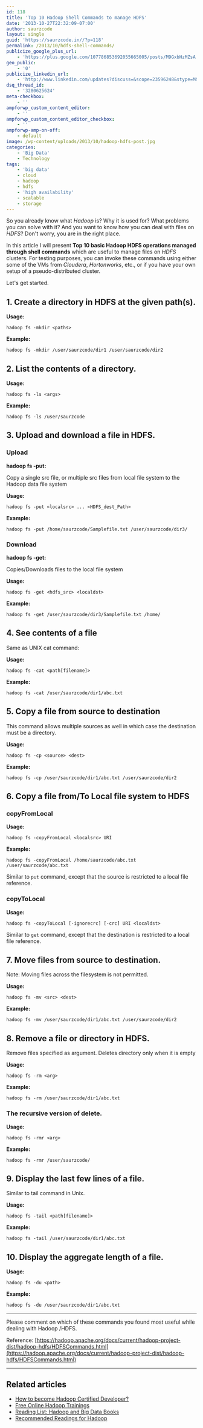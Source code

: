 ```yaml
---
id: 118
title: 'Top 10 Hadoop Shell Commands to manage HDFS'
date: '2013-10-27T22:32:09-07:00'
author: saurzcode
layout: single
guid: 'https://saurzcode.in//?p=118'
permalink: /2013/10/hdfs-shell-commands/
publicize_google_plus_url:
    - 'https://plus.google.com/107786853692055665005/posts/M9GxbHzMZsA'
geo_public:
    - '0'
publicize_linkedin_url:
    - 'http://www.linkedin.com/updates?discuss=&scope=23596248&stype=M&topic=5883662733584400384&type=U&a=mXcu'
dsq_thread_id:
    - '3280625624'
meta-checkbox:
    - ''
ampforwp_custom_content_editor:
    - ''
ampforwp_custom_content_editor_checkbox:
    - ''
ampforwp-amp-on-off:
    - default
image: /wp-content/uploads/2013/10/hadoop-hdfs-post.jpg
categories:
    - 'Big Data'
    - Technology
tags:
    - 'big data'
    - cloud
    - hadoop
    - hdfs
    - 'high availability'
    - scalable
    - storage
---
```


So you already know what *Hadoop* is? Why it is used for? What problems you can solve with it? And you want to know how you can deal with files on *HDFS*? Don't worry, you are in the right place.

In this article I will present **Top 10 basic Hadoop HDFS operations managed through shell commands** which are useful to manage files on *HDFS* clusters. For testing purposes, you can invoke these commands using either some of the VMs from *Cloudera*, *Hortonworks*, etc., or if you have your own setup of a pseudo-distributed cluster.

Let's get started.

## 1. Create a directory in HDFS at the given path(s).

**Usage:**
```
hadoop fs -mkdir <paths>
```
**Example:**
```
hadoop fs -mkdir /user/saurzcode/dir1 /user/saurzcode/dir2
```

## 2. List the contents of a directory.

**Usage:**
```
hadoop fs -ls <args>
```
**Example:**
```
hadoop fs -ls /user/saurzcode
```

## 3. Upload and download a file in HDFS.

### Upload
**hadoop fs -put:**

Copy a single src file, or multiple src files from local file system to the Hadoop data file system

**Usage:**
```
hadoop fs -put <localsrc> ... <HDFS_dest_Path>
```
**Example:**
```
hadoop fs -put /home/saurzcode/Samplefile.txt /user/saurzcode/dir3/
```

### Download
**hadoop fs -get:**

Copies/Downloads files to the local file system

**Usage:**
```
hadoop fs -get <hdfs_src> <localdst>
```
**Example:**
```
hadoop fs -get /user/saurzcode/dir3/Samplefile.txt /home/
```

## 4. See contents of a file

Same as UNIX cat command:

**Usage:**
```
hadoop fs -cat <path[filename]>
```
**Example:**
```
hadoop fs -cat /user/saurzcode/dir1/abc.txt
```

## 5. Copy a file from source to destination

This command allows multiple sources as well in which case the destination must be a directory.

**Usage:**
```
hadoop fs -cp <source> <dest>
```
**Example:**
```
hadoop fs -cp /user/saurzcode/dir1/abc.txt /user/saurzcode/dir2
```

## 6. Copy a file from/To Local file system to HDFS

### copyFromLocal
**Usage:**
```
hadoop fs -copyFromLocal <localsrc> URI
```
**Example:**
```
hadoop fs -copyFromLocal /home/saurzcode/abc.txt /user/saurzcode/abc.txt
```
Similar to `put` command, except that the source is restricted to a local file reference.

### copyToLocal
**Usage:**
```
hadoop fs -copyToLocal [-ignorecrc] [-crc] URI <localdst>
```
Similar to `get` command, except that the destination is restricted to a local file reference.

## 7. Move files from source to destination.

Note: Moving files across the filesystem is not permitted.

**Usage:**
```
hadoop fs -mv <src> <dest>
```
**Example:**
```
hadoop fs -mv /user/saurzcode/dir1/abc.txt /user/saurzcode/dir2
```

## 8. Remove a file or directory in HDFS.

Remove files specified as argument. Deletes directory only when it is empty

**Usage:**
```
hadoop fs -rm <arg>
```
**Example:**
```
hadoop fs -rm /user/saurzcode/dir1/abc.txt
```

### The recursive version of delete.
**Usage:**
```
hadoop fs -rmr <arg>
```
**Example:**
```
hadoop fs -rmr /user/saurzcode/
```

## 9. Display the last few lines of a file.

Similar to tail command in Unix.

**Usage:**
```
hadoop fs -tail <path[filename]>
```
**Example:**
```
hadoop fs -tail /user/saurzcode/dir1/abc.txt
```

## 10. Display the aggregate length of a file.

**Usage:**
```
hadoop fs -du <path>
```
**Example:**
```
hadoop fs -du /user/saurzcode/dir1/abc.txt
```

---

Please comment on which of these commands you found most useful while dealing with Hadoop /HDFS.

Reference: [https://hadoop.apache.org/docs/current/hadoop-project-dist/hadoop-hdfs/HDFSCommands.html](https://hadoop.apache.org/docs/current/hadoop-project-dist/hadoop-hdfs/HDFSCommands.html)

---

## Related articles

- [How to become Hadoop Certified Developer?](https://saurzcode.in//2014/05/31/hadoop-certifications/)
- [Free Online Hadoop Trainings](https://saurzcode.in//2014/04/21/free-online-hadoop-trainings/)
- [Reading List: Hadoop and Big Data Books](https://saurzcode.in//2014/06/01/reading-list-hadoop/)
- [Recommended Readings for Hadoop](https://saurzcode.in//2014/02/04/recommended-readings-for-hadoop/)
